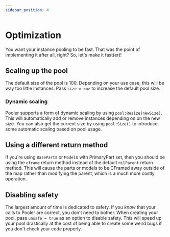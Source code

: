 ```yaml
---
sidebar_position: 4
---
```


# Optimization

You want your instance pooling to be fast. That was the point of implementing it after all, right? So, let's make it fast(er)!

## Scaling up the pool

The default size of the pool is 100. Depending on your use case, this will be way too little instances. Pass `size = <n>` to increase the
default pool size.

### Dynamic scaling

Pooler supports a form of dynamic scaling by using `pool:Resize(newSize)`. This will automatically add or remove instances depending on
on the new size. You can also get the current size by using `pool:Size()` to introduce some automatic scaling based on pool usage.

## Using a different return method

If you're using `BasePart`s or `Model`s with PrimaryPart set, then you should be using the `cframe` return method instead of the default
`nilParent` return method. This will cause the parts or models to be CFramed away outside of the map rather than modifying the parent,
which is a much more costly operation.

## Disabling safety

The largest amount of time is dedicated to safety. If you _know_ that your calls to Pooler are correct, you don't need to bother.
When creating your pool, pass `unsafe = true` as an option to disable safety. This will speed up your pool drastically at the cost
of being able to create some weird bugs if you don't check your code properly.
